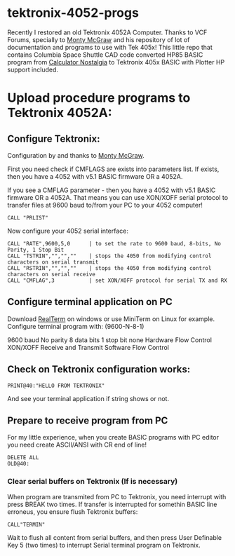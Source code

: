 # tektronix-4052-progs
Recently I restored an old Tektronix 4052A Computer. Thanks to VCF Forums, specially to [Monty McGraw](https://github.com/mmcgraw74) and his repository of lot of documentation and programs to use with Tek 405x!
This little repo that contains Columbia Space Shuttle CAD code converted HP85 BASIC program from [Calculator Nostalgia](https://calc.fjk.ch/bibliothek/programme/hp-85-space-shuttle/) to Tektronix 405x BASIC with Plotter HP support included.

# Upload procedure programs to Tektronix 4052A:

## Configure Tektronix:

Configuration by and thanks to [Monty McGraw](https://github.com/mmcgraw74).

First you need check if CMFLAGS are exists into parameters list. If exists, then you have a 4052 with v5.1 BASIC firmware OR a 4052A.

If you see a CMFLAG parameter - then you have a 4052 with v5.1 BASIC firmware OR a 4052A.
That means you can use XON/XOFF serial protocol to transfer files at 9600 baud to/from your PC to your 4052 computer!

```
CALL "PRLIST"
```

Now configure your 4052 serial interface:

```
CALL "RATE",9600,5,0      | to set the rate to 9600 baud, 8-bits, No Parity, 1 Stop Bit
CALL "TSTRIN","","",""    | stops the 4050 from modifying control characters on serial transmit
CALL "RSTRIN","","",""    | stops the 4050 from modifying control characters on serial receive
CALL "CMFLAG",3           | set XON/XOFF protocol for serial TX and RX
```

## Configure terminal application on PC

Download [RealTerm](https://realterm.sourceforge.io/) on windows or use MiniTerm on Linux for example. 
Configure terminal program with: (9600-N-8-1)

9600 baud 
No parity
8 data bits
1 stop bit
none Hardware Flow Control
XON/XOFF Receive and Transmit Software Flow Control

## Check on Tektronix configuration works:

```
PRINT@40:"HELLO FROM TEKTRONIX"
```

And see your terminal application if string shows or not.

## Prepare to receive program from PC

For my little experience, when you create BASIC programs with PC editor you need create ASCII/ANSI with CR end of line!

```
DELETE ALL
OLD@40:
```

### Clear serial buffers on Tektronix (If is necessary)

When program are transmited from PC to Tektronix, you need interrupt with press BREAK two times. If transfer is interrupted for somethin BASIC line erroneus, you ensure flush Tektronix buffers:

```
CALL"TERMIN"
```
Wait to flush all content from serial buffers, and then press User Definable Key 5 (two times) to interrupt Serial terminal program on Tektronix.
